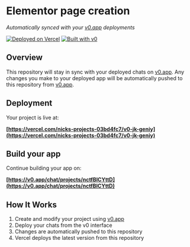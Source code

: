 # Elementor page creation

*Automatically synced with your [v0.app](https://v0.app) deployments*

[![Deployed on Vercel](https://img.shields.io/badge/Deployed%20on-Vercel-black?style=for-the-badge&logo=vercel)](https://vercel.com/nicks-projects-03bd4fc7/v0-jk-geniy)
[![Built with v0](https://img.shields.io/badge/Built%20with-v0.app-black?style=for-the-badge)](https://v0.app/chat/projects/nctfBICYttD)

## Overview

This repository will stay in sync with your deployed chats on [v0.app](https://v0.app).
Any changes you make to your deployed app will be automatically pushed to this repository from [v0.app](https://v0.app).

## Deployment

Your project is live at:

**[https://vercel.com/nicks-projects-03bd4fc7/v0-jk-geniy](https://vercel.com/nicks-projects-03bd4fc7/v0-jk-geniy)**

## Build your app

Continue building your app on:

**[https://v0.app/chat/projects/nctfBICYttD](https://v0.app/chat/projects/nctfBICYttD)**

## How It Works

1. Create and modify your project using [v0.app](https://v0.app)
2. Deploy your chats from the v0 interface
3. Changes are automatically pushed to this repository
4. Vercel deploys the latest version from this repository
